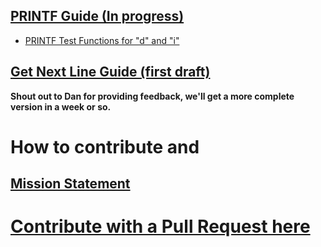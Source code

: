 

## <a href="http://www.everettgould.com/42cliffnotes/printf_strat.html">PRINTF Guide (In progress)</a>

  * <a href="http://www.everettgould.com/42cliffnotes/ft_printf_debug_funcs_1.html">PRINTF Test Functions for "d" and "i"</a>

## <a href="http://www.everettgould.com/42cliffnotes/get_next_line.html">Get Next Line Guide (first draft)</a>

**Shout out to Dan for providing feedback, we'll get a more complete version in a week or so.**

# How to contribute and 

## <a href="http://www.everettgould.com/42cliffnotes/readme.md">Mission Statement</a>

# <a href="https://github.com/theporpoise/42cliffnotes">Contribute with a Pull Request here</a>
